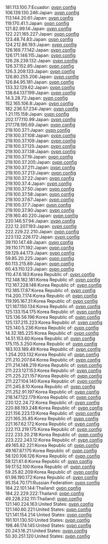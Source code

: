 181.113.100.7:Ecuador: [ovpn config](vpn/181_113_100_7.ovpn)  
106.139.130.246:Japan: [ovpn config](vpn/106_139_130_246.ovpn)  
113.144.20.61:Japan: [ovpn config](vpn/113_144_20_61.ovpn)  
119.170.41.1:Japan: [ovpn config](vpn/119_170_41_1.ovpn)  
121.82.99.14:Japan: [ovpn config](vpn/121_82_99_14.ovpn)  
122.221.165.227:Japan: [ovpn config](vpn/122_221_165_227.ovpn)  
123.48.74.83:Japan: [ovpn config](vpn/123_48_74_83.ovpn)  
124.212.86.193:Japan: [ovpn config](vpn/124_212_86_193.ovpn)  
126.169.77.142:Japan: [ovpn config](vpn/126_169_77_142.ovpn)  
126.171.146.115:Japan: [ovpn config](vpn/126_171_146_115.ovpn)  
126.28.239.132:Japan: [ovpn config](vpn/126_28_239_132.ovpn)  
126.37.152.85:Japan: [ovpn config](vpn/126_37_152_85.ovpn)  
126.3.209.133:Japan: [ovpn config](vpn/126_3_209_133.ovpn)  
126.80.255.206:Japan: [ovpn config](vpn/126_80_255_206.ovpn)  
126.84.95.181:Japan: [ovpn config](vpn/126_84_95_181.ovpn)  
133.32.129.62:Japan: [ovpn config](vpn/133_32_129_62.ovpn)  
138.64.137.199:Japan: [ovpn config](vpn/138_64_137_199.ovpn)  
14.3.28.72:Japan: [ovpn config](vpn/14_3_28_72.ovpn)  
152.165.106.8:Japan: [ovpn config](vpn/152_165_106_8.ovpn)  
182.236.57.234:Japan: [ovpn config](vpn/182_236_57_234.ovpn)  
1.21.115.158:Japan: [ovpn config](vpn/1_21_115_158.ovpn)  
202.177.110.99:Japan: [ovpn config](vpn/202_177_110_99.ovpn)  
217.178.195.69:Japan: [ovpn config](vpn/217_178_195_69.ovpn)  
219.100.37.1:Japan: [ovpn config](vpn/219_100_37_1.ovpn)  
219.100.37.108:Japan: [ovpn config](vpn/219_100_37_108.ovpn)  
219.100.37.109:Japan: [ovpn config](vpn/219_100_37_109.ovpn)  
219.100.37.125:Japan: [ovpn config](vpn/219_100_37_125.ovpn)  
219.100.37.138:Japan: [ovpn config](vpn/219_100_37_138.ovpn)  
219.100.37.19:Japan: [ovpn config](vpn/219_100_37_19.ovpn)  
219.100.37.205:Japan: [ovpn config](vpn/219_100_37_205.ovpn)  
219.100.37.211:Japan: [ovpn config](vpn/219_100_37_211.ovpn)  
219.100.37.213:Japan: [ovpn config](vpn/219_100_37_213.ovpn)  
219.100.37.22:Japan: [ovpn config](vpn/219_100_37_22.ovpn)  
219.100.37.4:Japan: [ovpn config](vpn/219_100_37_4.ovpn)  
219.100.37.50:Japan: [ovpn config](vpn/219_100_37_50.ovpn)  
219.100.37.58:Japan: [ovpn config](vpn/219_100_37_58.ovpn)  
219.100.37.67:Japan: [ovpn config](vpn/219_100_37_67.ovpn)  
219.100.37.7:Japan: [ovpn config](vpn/219_100_37_7.ovpn)  
219.100.37.90:Japan: [ovpn config](vpn/219_100_37_90.ovpn)  
219.160.40.220:Japan: [ovpn config](vpn/219_160_40_220.ovpn)  
220.146.57.94:Japan: [ovpn config](vpn/220_146_57_94.ovpn)  
222.12.207.193:Japan: [ovpn config](vpn/222_12_207_193.ovpn)  
222.229.22.210:Japan: [ovpn config](vpn/222_229_22_210.ovpn)  
223.132.226.172:Japan: [ovpn config](vpn/223_132_226_172.ovpn)  
39.110.147.48:Japan: [ovpn config](vpn/39_110_147_48.ovpn)  
39.110.171.192:Japan: [ovpn config](vpn/39_110_171_192.ovpn)  
59.129.44.173:Japan: [ovpn config](vpn/59_129_44_173.ovpn)  
59.85.20.225:Japan: [ovpn config](vpn/59_85_20_225.ovpn)  
60.113.215.89:Japan: [ovpn config](vpn/60_113_215_89.ovpn)  
60.43.110.123:Japan: [ovpn config](vpn/60_43_110_123.ovpn)  
110.47.6.183:Korea Republic of: [ovpn config](vpn/110_47_6_183.ovpn)  
112.148.182.181:Korea Republic of: [ovpn config](vpn/112_148_182_181.ovpn)  
112.167.228.146:Korea Republic of: [ovpn config](vpn/112_167_228_146.ovpn)  
112.185.17.87:Korea Republic of: [ovpn config](vpn/112_185_17_87.ovpn)  
114.200.7.174:Korea Republic of: [ovpn config](vpn/114_200_7_174.ovpn)  
119.195.167.31:Korea Republic of: [ovpn config](vpn/119_195_167_31.ovpn)  
121.167.150.134:Korea Republic of: [ovpn config](vpn/121_167_150_134.ovpn)  
125.133.154.175:Korea Republic of: [ovpn config](vpn/125_133_154_175.ovpn)  
125.136.56.196:Korea Republic of: [ovpn config](vpn/125_136_56_196.ovpn)  
125.137.215.223:Korea Republic of: [ovpn config](vpn/125_137_215_223.ovpn)  
125.140.5.236:Korea Republic of: [ovpn config](vpn/125_140_5_236.ovpn)  
14.32.185.225:Korea Republic of: [ovpn config](vpn/14_32_185_225.ovpn)  
14.51.153.60:Korea Republic of: [ovpn config](vpn/14_51_153_60.ovpn)  
175.115.3.250:Korea Republic of: [ovpn config](vpn/175_115_3_250.ovpn)  
183.103.189.49:Korea Republic of: [ovpn config](vpn/183_103_189_49.ovpn)  
1.254.203.132:Korea Republic of: [ovpn config](vpn/1_254_203_132.ovpn)  
211.210.207.64:Korea Republic of: [ovpn config](vpn/211_210_207_64.ovpn)  
211.214.148.219:Korea Republic of: [ovpn config](vpn/211_214_148_219.ovpn)  
211.223.127.153:Korea Republic of: [ovpn config](vpn/211_223_127_153.ovpn)  
211.225.221.157:Korea Republic of: [ovpn config](vpn/211_225_221_157.ovpn)  
211.227.104.140:Korea Republic of: [ovpn config](vpn/211_227_104_140.ovpn)  
211.245.8.10:Korea Republic of: [ovpn config](vpn/211_245_8_10.ovpn)  
211.252.91.197:Korea Republic of: [ovpn config](vpn/211_252_91_197.ovpn)  
218.147.122.179:Korea Republic of: [ovpn config](vpn/218_147_122_179.ovpn)  
220.122.24.72:Korea Republic of: [ovpn config](vpn/220_122_24_72.ovpn)  
220.88.193.248:Korea Republic of: [ovpn config](vpn/220_88_193_248.ovpn)  
221.156.223.13:Korea Republic of: [ovpn config](vpn/221_156_223_13.ovpn)  
221.165.35.85:Korea Republic of: [ovpn config](vpn/221_165_35_85.ovpn)  
221.167.62.172:Korea Republic of: [ovpn config](vpn/221_167_62_172.ovpn)  
222.113.219.175:Korea Republic of: [ovpn config](vpn/222_113_219_175.ovpn)  
222.233.20.218:Korea Republic of: [ovpn config](vpn/222_233_20_218.ovpn)  
223.222.243.12:Korea Republic of: [ovpn config](vpn/223_222_243_12.ovpn)  
49.165.82.221:Korea Republic of: [ovpn config](vpn/49_165_82_221.ovpn)  
49.167.87.175:Korea Republic of: [ovpn config](vpn/49_167_87_175.ovpn)  
58.120.106.126:Korea Republic of: [ovpn config](vpn/58_120_106_126.ovpn)  
58.121.61.6:Korea Republic of: [ovpn config](vpn/58_121_61_6.ovpn)  
59.17.52.100:Korea Republic of: [ovpn config](vpn/59_17_52_100.ovpn)  
59.25.82.209:Korea Republic of: [ovpn config](vpn/59_25_82_209.ovpn)  
61.98.190.172:Korea Republic of: [ovpn config](vpn/61_98_190_172.ovpn)  
95.154.70.171:Russian Federation: [ovpn config](vpn/95_154_70_171.ovpn)  
184.22.101.144:Thailand: [ovpn config](vpn/184_22_101_144.ovpn)  
184.22.229.222:Thailand: [ovpn config](vpn/184_22_229_222.ovpn)  
49.228.232.111:Thailand: [ovpn config](vpn/49_228_232_111.ovpn)  
121.140.224.163:United States: [ovpn config](vpn/121_140_224_163.ovpn)  
121.140.60.221:United States: [ovpn config](vpn/121_140_60_221.ovpn)  
121.141.154.214:United States: [ovpn config](vpn/121_141_154_214.ovpn)  
191.101.130.50:United States: [ovpn config](vpn/191_101_130_50.ovpn)  
198.46.174.145:United States: [ovpn config](vpn/198_46_174_145.ovpn)  
20.243.16.21:United States: [ovpn config](vpn/20_243_16_21.ovpn)  
50.30.251.120:United States: [ovpn config](vpn/50_30_251_120.ovpn)  
